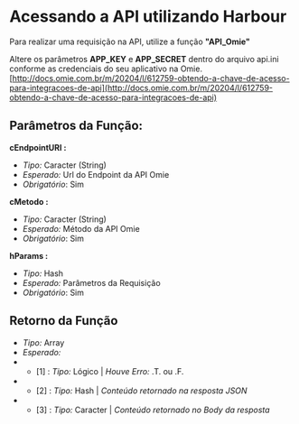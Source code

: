 # Acessando a API utilizando Harbour

Para realizar uma requisição na API, utilize a função **"API_Omie"**

Altere os parâmetros **APP_KEY** e **APP_SECRET** dentro do arquivo api.ini conforme as credenciais do seu aplicativo na Omie.  
[http://docs.omie.com.br/m/20204/l/612759-obtendo-a-chave-de-acesso-para-integracoes-de-api](http://docs.omie.com.br/m/20204/l/612759-obtendo-a-chave-de-acesso-para-integracoes-de-api)

## Parâmetros da Função:

**cEndpointURI :**
  - *Tipo:* Caracter (String)
  - *Esperado:* Url do Endpoint da API Omie 
  - *Obrigatório*: Sim

**cMetodo :**
  - *Tipo:* Caracter (String)
  - *Esperado:* Método da API Omie 
  - *Obrigatório*: Sim

**hParams :**
  - *Tipo:* Hash
  - *Esperado:* Parâmetros da Requisição
  - *Obrigatório*: Sim

##  Retorno da Função
  - *Tipo:* Array
  - *Esperado:*
  - - \[1\] : *Tipo:* Lógico | *Houve Erro:* .T. ou .F.
  - - \[2\] : *Tipo:* Hash | *Conteúdo retornado na resposta JSON*
  - - \[3\] : *Tipo:* Caracter | *Conteúdo retornado no Body da resposta*
